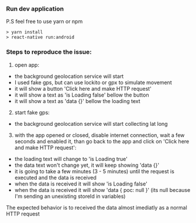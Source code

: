 ### Run dev application

P.S feel free to use yarn or npm

```
> yarn install
> react-native run:android
```

### Steps to reproduce the issue:
1. open app:
  - the background geolocation service will start
  - I used fake gps, but can use lockito or gpx to simulate movement
  - it will show a button 'Click here and make HTTP request'
  - it will show a text as 'is Loading false' bellow the button
  - it will show a text as 'data {}' bellow the loading text
2. start fake gps:
  - the background geolocation service will start collecting lat long
3. with the app opened or closed, disable internet connection, wait a few seconds and enabled it, than go back to the app and click on 'Click here and make HTTP request':
  - the loading text will change to 'is Loading true'
  - the data text won't change yet, it will keep showing 'data {}'
  - it is going to take a few minutes (3 - 5 minutes) until the request is executed and the data is received
  - when the data is received it will show 'is Loading false'
  - when the data is received it will show 'data { poc: null }' (its null because I'm sending an unexisting storeId in variables)

The expected behavior is to received the data almost imediatly as a normal HTTP request
